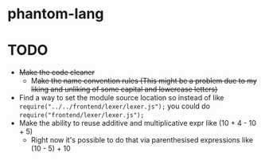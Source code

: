 # phantom-lang

# TODO
- ~~Make the code cleaner~~
	+ M~~ake the name convention rules (This might be a problem due to my liking and unliking of some capital and lowercase letters)~~
- Find a way to set the module source location so instead of like `require("../../frontend/lexer/lexer.js");` you could do `require("frontend/lexer/lexer.js");`
- Make the ability to reuse additive and multiplicative expr like (10 + 4 - 10 + 5)
	+ Right now it's possible to do that via parenthesised expressions like (10 - 5) + 10